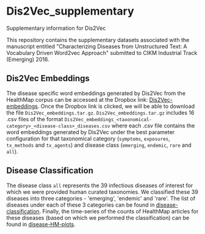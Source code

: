 # Dis2Vec_supplementary
Supplementary information for Dis2Vec

This repository contains the supplementary datasets associated with the manuscript entitled 
"Characterizing Diseases from Unstructured Text: A Vocabulary Driven Word2vec Approach" submitted 
to CIKM Industrial Track (Emerging) 2016. 

## Dis2Vec Embeddings

The disease specific word embeddings generated by Dis2Vec from the HealthMap
corpus can be accessed at the Dropbox link:
[Dis2Vec-embeddings](https://www.dropbox.com/sh/ztvb9f73ly1ncof/AAAgoFbLaPsLCpZhfkze5OCxa?dl=0).
Once the Dropbox link is clicked, we will be able to download the file
``Dis2Vec_embeddings.tar.gz``. ``Dis2Vec_embeddings.tar.gz`` includes 16 .csv files
of the format
``Dis2Vec_embeddings_<taxonomical-category>_<disease-class>_diseases.csv``
where each .csv file contains the word embeddings generated by Dis2Vec under the best parameter
configuration for that taxonomical category (``symptoms``, ``exposures``, ``tx_methods`` and ``tx_agents``) 
and disease class (``emerging``, ``endemic``, ``rare`` and ``all``). 

## Disease Classification

The disease class ``all`` represents the 39 infectious diseases of interest for which we were
provided human curated taxonomies. We classified these 39 diseases into three
categories - 'emerging', 'endemic' and 'rare'. The list of diseases under each
of these 3 categories can be found in
[disease-classification](./disease_classification/disease_classification.json).
Finally, the time-series of the counts of HealthMap articles for these diseases (based on which we performed the
classification) can be found in
[disease-HM-plots](./disease_classification/disease_HM_plots/).
